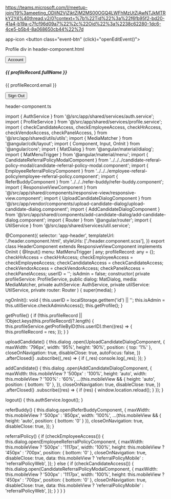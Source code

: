 https://teams.microsoft.com/l/meetup-join/19%3ameeting_ODliN2VjZjktZjM2MS00OGQ4LWFhMzUtZjAwNTJkMTRkY2Y4%40thread.v2/0?context=%7b%22Tid%22%3a%22f6fb95f2-bd20-41a4-b19a-c7fcf96d09a7%22%2c%22Oid%22%3a%2238c62280-1dc6-4ce5-b5b4-8a068650cb44%22%7d

app-icon
<button class="event-btn" (click)="openEditEvent()">
    <app-icon icon="edit_ic"></app-icon>
</button>

Profile div in header-component.html
 <div class="col-sm-4 col-md-4 col-lg-3">
            <div class="profile float-end">
              <button
                title="Account"
                mat-button
                [matMenuTriggerFor]="belowMenu"
                (click)="getProfile()"
                class="profile-btn border-0"
              >
                <div class="refer-buddy-section">
                  <div>
                    <img
                      class="profile-btn-image"
                      src="assets/images/profile-pic.png"
                      alt=""
                      class="img-fluid"
                    />
                  </div>
                  <div class="profile-text">Account</div>
                </div>
              </button>
              <mat-menu #belowMenu="matMenu" yPosition="below" class="myMenu">
                <div
                  aria-hidden="true"
                  class="logout-menu"
                  (click)="$event.stopPropagation()"
                >
                  <div class="avator-size">
                    <img src="assets/images/profile-pic.png" alt="" />
                  </div>
                  <h5>{{ profileRecord.fullName }}</h5>
                  <p>{{ profileRecord.email }}</p>
                  <button
                    title="Sign Out"
                    mat-raised-button
                    class="top-gap-1 logout-button"
                    (click)="logout()"
                  >
                    <div class="logout-text">
                      <app-icon icon="sign_out"></app-icon>
                      <div class="signOut-text">Sign Out</div>
                    </div>
                  </button>
                </div>
              </mat-menu>
            </div>
          </div>

header-component.ts

import { AuthService } from '@/src/app/shared/services/auth.service';
import { ProfileService } from '@/src/app/shared/services/profile.service';
import {
  checkCandidateAccess,
  checkEmployeeAccess,
  checkHrAccess,
  checkVendorAccess,
  checkPanelAccess,
} from '@/src/app/shared/utils/utils';
import { MediaMatcher } from '@angular/cdk/layout';
import { Component, Input, OnInit } from '@angular/core';
import { MatDialog } from '@angular/material/dialog';
import { MatMenuTrigger } from '@angular/material/menu';
import { CandidateReferralPolicyModalComponent } from '../../../candidate-referal-policy-modal/candidate-referral-policy-modal.component';
import { EmployeeReferralPolicyComponent } from '../../../employee-referal-policy/employee-referral-policy.component';
import { ReferBuddyComponent } from '../../../refer-buddy/refer-buddy.component';
import { ResponsiveViewComponent } from '@/src/app/shared/components/responsive-view/responsive-view.component';
import { UploadCandidateDialogComponent } from '@/src/app/vendor/components/upload-candidate-dialog/upload-candidate-dialog.component';
import { AddCandidateDialogComponent } from '@/src/app/shared/components/add-candidate-dialog/add-candidate-dialog.component';
import { Router } from '@angular/router';
import { UtilService } from '@/src/app/shared/services/util.service';

@Component({
  selector: 'app-header',
  templateUrl: './header.component.html',
  styleUrls: ['./header.component.scss'],
})
export class HeaderComponent extends ResponsiveViewComponent implements OnInit {
  @Input() menu: MatMenuTrigger | any;
  profileRecord: any = {};
  checkHrAccess = checkHrAccess;
  checkEmployeeAccess = checkEmployeeAccess;
  checkCandidateAccess = checkCandidateAccess;
  checkVendorAccess = checkVendorAccess;
  checkPanelAccess = checkPanelAccess;
  userID = '';
  isAdmin = false;
  constructor(
    private profileService: ProfileService,
    public dialog: MatDialog,
    media: MediaMatcher,
    private authService: AuthService,
    private utilService: UtilService,
    private router: Router
  ) {
    super(media);
  }

  ngOnInit(): void {
    this.userID = localStorage.getItem('id') || '';
    this.isAdmin = this.utilService.checkAdminAccess();
    this.getProfile();
  }

  getProfile() {
    if (!this.profileRecord || !Object.keys(this.profileRecord)?.length) {
      this.profileService.getProfileByID(this.userID).then((res) => {
        this.profileRecord = res;
      });
    }
  }

  uploadCandidate() {
    this.dialog
      .open(UploadCandidateDialogComponent, {
        maxWidth: '796px',
        width: '95%',
        height: '90%',
        position: { top: '1%' },
        closeOnNavigation: true,
        disableClose: true,
        autoFocus: false,
      })
      .afterClosed()
      .subscribe((_res) => {
        if (_res) console.log(_res);
      });
  }

  addCandidate() {
    this.dialog
      .open(AddCandidateDialogComponent, {
        maxWidth: this.mobileView ? '500px' : '100%',
        height: 'auto',
        width: this.mobileView ? '100%' : '60%',
        ...(this.mobileView && {
          height: 'auto',
          position: { bottom: '0' },
        }),
        closeOnNavigation: true,
        disableClose: true,
      })
      .afterClosed()
      .subscribe((res) => {
        if (res) {
          window.location.reload();
        }
      });
  }

  logout() {
    this.authService.logout();
  }

  referBuddy() {
    this.dialog.open(ReferBuddyComponent, {
      maxWidth: this.mobileView ? '500px' : '850px',
      width: '100%',
      ...(this.mobileView && { height: 'auto', position: { bottom: '0' } }),
      closeOnNavigation: true,
      disableClose: true,
    });
  }

  referralPolicy() {
    if (checkEmployeeAccess()) {
      this.dialog.open(EmployeeReferralPolicyComponent, {
        maxWidth: this.mobileView ? '500px' : '1117px',
        width: '100%',
        height: this.mobileView ? '450px' : '700px',
        position: { bottom: '0' },
        closeOnNavigation: true,
        disableClose: true,
        data: this.mobileView ? 'referralPolicyMobile' : 'referralPolicyWeb',
      });
    } else {
      if (checkCandidateAccess()) {
        this.dialog.open(CandidateReferralPolicyModalComponent, {
          maxWidth: this.mobileView ? '500px' : '1117px',
          width: '100%',
          height: this.mobileView ? '450px' : '700px',
          position: { bottom: '0' },
          closeOnNavigation: true,
          disableClose: true,
          data: this.mobileView ? 'referralPolicyMobile' : 'referralPolicyWeb',
        });
      }
    }
  }
}
